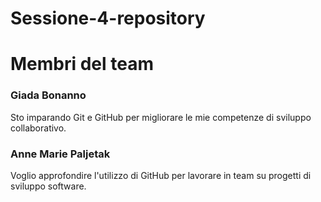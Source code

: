 # Sessione-4-repository

# Membri del team

### Giada Bonanno
Sto imparando Git e GitHub per migliorare le mie competenze di sviluppo collaborativo.
### Anne Marie Paljetak
Voglio approfondire l'utilizzo di GitHub per lavorare in team su progetti di sviluppo software.
